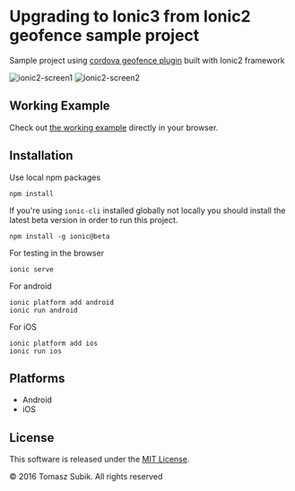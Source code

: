 # Upgrading to Ionic3 from Ionic2 geofence sample project

Sample project using [cordova geofence plugin](https://github.com/cowbell/cordova-plugin-geofence) built with Ionic2 framework

![ionic2-screen1](https://cloud.githubusercontent.com/assets/1286444/23096546/4d522902-f61f-11e6-8ed4-b7ddf5cbc62a.png)
![ionic2-screen2](https://cloud.githubusercontent.com/assets/1286444/23096550/5a38b406-f61f-11e6-878e-e4ca09dd60a2.png)

## Working Example

Check out [the working example](https://ionic2-geofence.surge.sh/) directly in your browser.

## Installation

Use local npm packages

```
npm install
```

If you're using `ionic-cli` installed globally not locally you should install the latest beta version in order to run this project.
```
npm install -g ionic@beta
```

For testing in the browser

```
ionic serve
```

For android

```
ionic platform add android
ionic run android
```

For iOS

```
ionic platform add ios
ionic run ios
```

## Platforms

- Android
- iOS

## License

This software is released under the [MIT License](https://raw.githubusercontent.com/tsubik/ionic2-geofence/master/LICENSE).

© 2016 Tomasz Subik. All rights reserved

